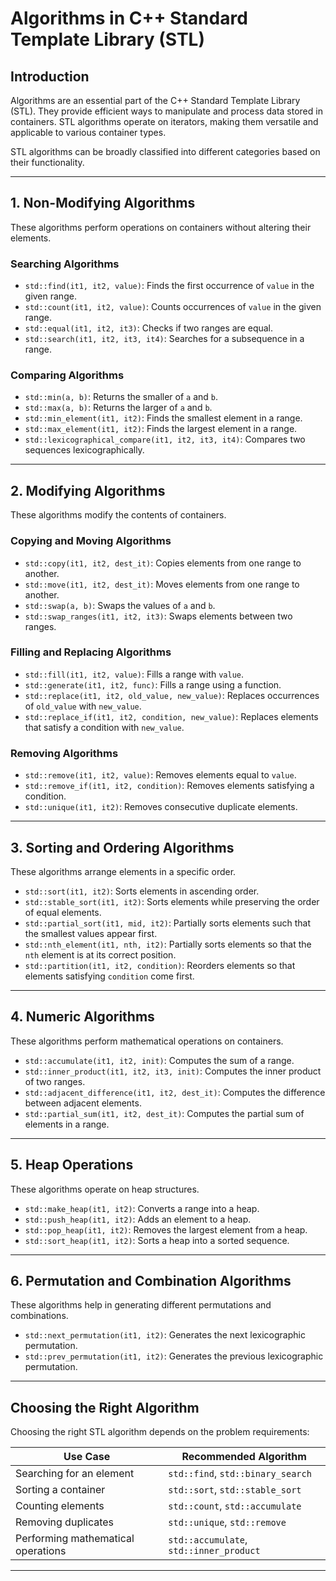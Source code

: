 # Algorithms in C++ Standard Template Library (STL)

## Introduction
Algorithms are an essential part of the C++ Standard Template Library (STL). They provide efficient ways to manipulate and process data stored in containers. STL algorithms operate on iterators, making them versatile and applicable to various container types.

STL algorithms can be broadly classified into different categories based on their functionality.

---

## 1. Non-Modifying Algorithms
These algorithms perform operations on containers without altering their elements.

### **Searching Algorithms**
- `std::find(it1, it2, value)`: Finds the first occurrence of `value` in the given range.
- `std::count(it1, it2, value)`: Counts occurrences of `value` in the given range.
- `std::equal(it1, it2, it3)`: Checks if two ranges are equal.
- `std::search(it1, it2, it3, it4)`: Searches for a subsequence in a range.

### **Comparing Algorithms**
- `std::min(a, b)`: Returns the smaller of `a` and `b`.
- `std::max(a, b)`: Returns the larger of `a` and `b`.
- `std::min_element(it1, it2)`: Finds the smallest element in a range.
- `std::max_element(it1, it2)`: Finds the largest element in a range.
- `std::lexicographical_compare(it1, it2, it3, it4)`: Compares two sequences lexicographically.

---

## 2. Modifying Algorithms
These algorithms modify the contents of containers.

### **Copying and Moving Algorithms**
- `std::copy(it1, it2, dest_it)`: Copies elements from one range to another.
- `std::move(it1, it2, dest_it)`: Moves elements from one range to another.
- `std::swap(a, b)`: Swaps the values of `a` and `b`.
- `std::swap_ranges(it1, it2, it3)`: Swaps elements between two ranges.

### **Filling and Replacing Algorithms**
- `std::fill(it1, it2, value)`: Fills a range with `value`.
- `std::generate(it1, it2, func)`: Fills a range using a function.
- `std::replace(it1, it2, old_value, new_value)`: Replaces occurrences of `old_value` with `new_value`.
- `std::replace_if(it1, it2, condition, new_value)`: Replaces elements that satisfy a condition with `new_value`.

### **Removing Algorithms**
- `std::remove(it1, it2, value)`: Removes elements equal to `value`.
- `std::remove_if(it1, it2, condition)`: Removes elements satisfying a condition.
- `std::unique(it1, it2)`: Removes consecutive duplicate elements.

---

## 3. Sorting and Ordering Algorithms
These algorithms arrange elements in a specific order.

- `std::sort(it1, it2)`: Sorts elements in ascending order.
- `std::stable_sort(it1, it2)`: Sorts elements while preserving the order of equal elements.
- `std::partial_sort(it1, mid, it2)`: Partially sorts elements such that the smallest values appear first.
- `std::nth_element(it1, nth, it2)`: Partially sorts elements so that the `nth` element is at its correct position.
- `std::partition(it1, it2, condition)`: Reorders elements so that elements satisfying `condition` come first.

---

## 4. Numeric Algorithms
These algorithms perform mathematical operations on containers.

- `std::accumulate(it1, it2, init)`: Computes the sum of a range.
- `std::inner_product(it1, it2, it3, init)`: Computes the inner product of two ranges.
- `std::adjacent_difference(it1, it2, dest_it)`: Computes the difference between adjacent elements.
- `std::partial_sum(it1, it2, dest_it)`: Computes the partial sum of elements in a range.

---

## 5. Heap Operations
These algorithms operate on heap structures.

- `std::make_heap(it1, it2)`: Converts a range into a heap.
- `std::push_heap(it1, it2)`: Adds an element to a heap.
- `std::pop_heap(it1, it2)`: Removes the largest element from a heap.
- `std::sort_heap(it1, it2)`: Sorts a heap into a sorted sequence.

---

## 6. Permutation and Combination Algorithms
These algorithms help in generating different permutations and combinations.

- `std::next_permutation(it1, it2)`: Generates the next lexicographic permutation.
- `std::prev_permutation(it1, it2)`: Generates the previous lexicographic permutation.

---

## Choosing the Right Algorithm
Choosing the right STL algorithm depends on the problem requirements:

| Use Case | Recommended Algorithm |
|----------|---------------------|
| Searching for an element | `std::find`, `std::binary_search` |
| Sorting a container | `std::sort`, `std::stable_sort` |
| Counting elements | `std::count`, `std::accumulate` |
| Removing duplicates | `std::unique`, `std::remove` |
| Performing mathematical operations | `std::accumulate`, `std::inner_product` |

---
